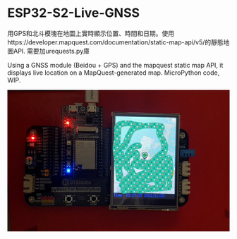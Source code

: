 # ESP32-S2-Live-GNSS

用GPS和北斗模塊在地圖上實時顯示位置、時間和日期。使用https://developer.mapquest.com/documentation/static-map-api/v5/的靜態地圖API.
需要加urequests.py庫

Using a GNSS module (Beidou + GPS) and the mapquest static map API, it displays live location on a MapQuest-generated map. MicroPython code, WIP.

![map](map.jpg)